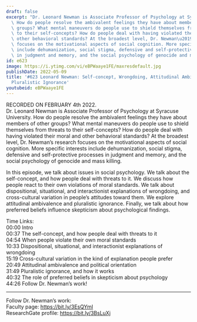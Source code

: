 ```yaml
---
draft: false
excerpt: "Dr. Leonard Newman is Associate Professor of Psychology at Syracuse University.\
  \ How do people resolve the ambivalent feelings they have about members of other\
  \ groups? What mental maneuvers do people use to shield themselves from threats\
  \ to their self-concepts? How do people deal with having violated their moral and\
  \ other behavioral standards? At the broadest level, Dr. Newman\u2019s research\
  \ focuses on the motivational aspects of social cognition. More specific interests\
  \ include dehumanization, social stigma, defensive and self-protective processes\
  \ in judgment and memory, and the social psychology of genocide and mass killing."
id: e623
image: https://i.ytimg.com/vi/eBPWaaye1FE/maxresdefault.jpg
publishDate: 2022-05-09
title: '#623 Leonard Newman: Self-concept, Wrongdoing, Attitudinal Ambivalence, and
  Pluralistic Ignorance'
youtubeid: eBPWaaye1FE
---
```

RECORDED ON FEBRUARY 4th 2022.  
Dr. Leonard Newman is Associate Professor of Psychology at Syracuse University. How do people resolve the ambivalent feelings they have about members of other groups? What mental maneuvers do people use to shield themselves from threats to their self-concepts? How do people deal with having violated their moral and other behavioral standards? At the broadest level, Dr. Newman’s research focuses on the motivational aspects of social cognition. More specific interests include dehumanization, social stigma, defensive and self-protective processes in judgment and memory, and the social psychology of genocide and mass killing.

In this episode, we talk about issues in social psychology. We talk about the self-concept, and how people deal with threats to it. We discuss how people react to their own violations of moral standards. We talk about dispositional, situational, and interactionist explanations of wrongdoing, and cross-cultural variation in people’s attitudes toward them. We explore attitudinal ambivalence and pluralistic ignorance. Finally, we talk about how preferred beliefs influence skepticism about psychological findings.

Time Links:  
00:00 Intro  
00:37  The self-concept, and how people deal with threats to it  
04:54  When people violate their own moral standards  
10:33  Dispositional, situational, and interactionist explanations of wrongdoing  
15:19  Cross-cultural variation in the kind of explanation people prefer  
20:49  Attitudinal ambivalence and political orientation  
31:49  Pluralistic ignorance, and how it works  
40:32  The role of preferred beliefs in skepticism about psychology  
44:26  Follow Dr. Newman’s work!

---

Follow Dr. Newman’s work:  
Faculty page: https://bit.ly/3EsQYmI  
ResearchGate profile: https://bit.ly/3BsLuXj
